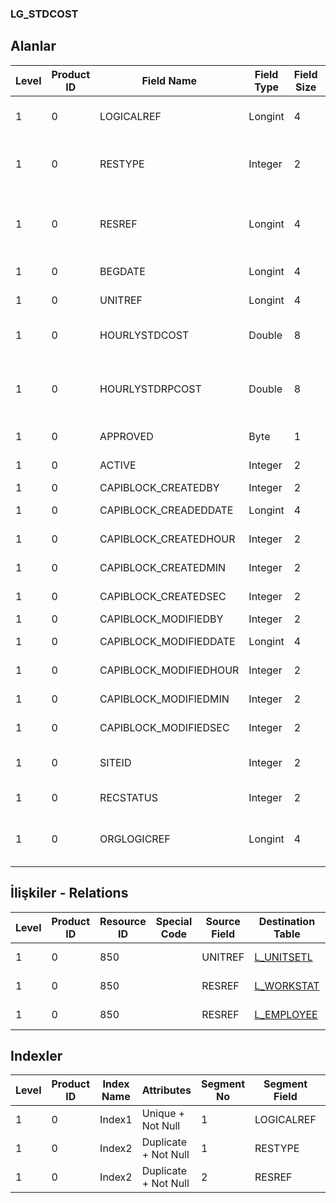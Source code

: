 ### LG_STDCOST

## Alanlar

**Level**|**Product ID**|**Field Name**|**Field Type**|**Field Size**|**Field Offset**|**Türkçe Açıklama**|**Expression**
-----|-----|-----|-----|-----|-----|-----|-----
1|0|LOGICALREF|Longint|4|0|Standart maliyet log. Ref.|Standard Cost Logical Reference
1|0|RESTYPE|Integer|2|4|Kaynak Tipi ; 1 Çalışan; 8 İş istasyonu|Resource Type ;1 Employee;8 Workstation
1|0|RESREF|Longint|4|6|Kaynak ref. (çalışan veya iş istasyonu)|Resource Reference (Employee Or Workstation)
1|0|BEGDATE|Longint|4|10|Başlangıç tarihi|Start Date
1|0|UNITREF|Longint|4|14|Birim referansı|Unit Reference
1|0|HOURLYSTDCOST|Double|8|18|Saatlik Standart Maliyet|Hourly Standard Cost
1|0|HOURLYSTDRPCOST|Double|8|26|Saatlik Standart Maliyet (RD)|Hourly Standard Cost (Reporting Currency)
1|0|APPROVED|Byte|1|34|Onay Bilgisi|Approval Info
1|0|ACTIVE|Integer|2|35|Kullanım durumu|Usage Status
1|0|CAPIBLOCK_CREATEDBY|Integer|2|37|Oluşturan|Created By
1|0|CAPIBLOCK_CREADEDDATE|Longint|4|39|Oluşturulma Tarihi|Created Date
1|0|CAPIBLOCK_CREATEDHOUR|Integer|2|43|Oluşturulma Saati|Created Hour
1|0|CAPIBLOCK_CREATEDMIN|Integer|2|45|Oluşturulma Dakikası|Created Minute
1|0|CAPIBLOCK_CREATEDSEC|Integer|2|47|Oluşturulma Saniyesi|Created Second
1|0|CAPIBLOCK_MODIFIEDBY|Integer|2|49|Değiştiren|Modified By
1|0|CAPIBLOCK_MODIFIEDDATE|Longint|4|51|Değiştirilme Tarihi|Modified Date
1|0|CAPIBLOCK_MODIFIEDHOUR|Integer|2|55|Değiştirilme Saati|Modified Hour
1|0|CAPIBLOCK_MODIFIEDMIN|Integer|2|57|Değiştirilme Dakikası|Modified Minute
1|0|CAPIBLOCK_MODIFIEDSEC|Integer|2|59|Değiştirilme Saniyesi|Modified Second
1|0|SITEID|Integer|2|61|Veri Merkezi|Data Processing Site
1|0|RECSTATUS|Integer|2|63|Kayıt Durumu|Record Status
1|0|ORGLOGICREF|Longint|4|65|Orijinal Kayıt Log. Ref.|Original Record Logical Reference

## İlişkiler - Relations

**Level**|**Product ID**|**Resource ID**|**Special Code**|**Source Field**|**Destination Table**|**Destination Field**|**Relation Type**|**Extra Condition**
-----|-----|-----|-----|-----|-----|-----|-----|-----
1|0|850||UNITREF|[L_UNITSETL](../LG_UNITSETL "L_UNITSETL")|LOGICALREF|one-to-one|
1|0|850||RESREF|[L_WORKSTAT](../LG_WORKSTAT "L_WORKSTAT")|LOGICALREF|one-to-one|RESTYPE = 8
1|0|850||RESREF|[L_EMPLOYEE](../LG_EMPLOYEE "L_EMPLOYEE")|LOGICALREF|one-to-one|RESTYPE = 1

## Indexler

**Level**|**Product ID**|**Index Name**|**Attributes**|**Segment No**|**Segment Field**|**Sense**
-----|-----|-----|-----|-----|-----|-----
1|0|Index1|Unique + Not Null|1|LOGICALREF|Ascending
1|0|Index2|Duplicate + Not Null|1|RESTYPE|Ascending
1|0|Index2|Duplicate + Not Null|2|RESREF|Ascending
